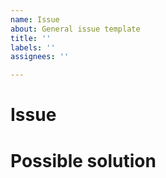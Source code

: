 ```yaml
---
name: Issue
about: General issue template
title: ''
labels: ''
assignees: ''

---
```


# Issue

# Possible solution
